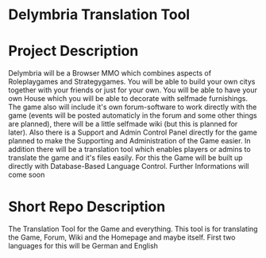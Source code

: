 Delymbria Translation Tool
============================

Project Description
===================

Delymbria will be a Browser MMO which combines aspects of Roleplaygames and Strategygames. You will be able to build
your own citys together with your friends or just for your own. You will be able to have your own House which you
will be able to decorate with selfmade furnishings. The game also will include it's own forum-software to work
directly with the game (events will be posted automaticly in the forum and some other things are planned), there
will be a little selfmade wiki (but this is planned for later). Also there is a Support and Admin Control Panel directly
for the game planned to make the Supporting and Administration of the Game easier. In addition there will be a translation
tool which enables players or admins to translate the game and it's files easily. For this the Game will be built up
directly with Database-Based Language Control. Further Informations will come soon

Short Repo Description
========================

The Translation Tool for the Game and everything. This tool is for translating the Game, Forum, Wiki and the Homepage
and maybe itself. First two languages for this will be German and English